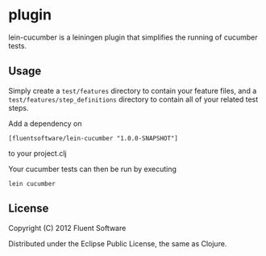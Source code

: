 # plugin

lein-cucumber is a leiningen plugin that simplifies the running of cucumber tests.

## Usage

Simply create a `test/features` directory to contain your feature files, and a
`test/features/step_definitions` directory to contain all of your related
test steps.

Add a dependency on 

```
[fluentsoftware/lein-cucumber "1.0.0-SNAPSHOT"]
```
 to your project.clj

Your cucumber tests can then be run by executing
```
lein cucumber
```

## License

Copyright (C) 2012 Fluent Software

Distributed under the Eclipse Public License, the same as Clojure.
